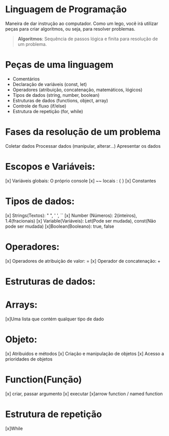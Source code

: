 # Linguagem de Programação

Maneira de dar instrução ao computador.
Como um lego, você irá utilizar peças para criar algoritmos, ou seja, para resolver problemas.
 > **Algoritmos**: Sequência de passos lógica e finita para resolução de um problema.

# Peças de uma linguagem

 - Comentários
 - Declaração de variáveis (const, let)
 - Operadores (atribuição, concatenação, matemáticos, lógicos)
 - Tipos de dados (string, number, boolean)
 - Estruturas de dados (functions, object, array)
 - Controle de fluxo (if/else)
 - Estrutura de repetição (for, while)

# Fases da resolução de um problema

 Coletar dados
 Processar dados (manipular, alterar...)
 Apresentar os dados

# Escopos e Variáveis:

 [x] Variáveis globais: O próprio console
 [x] ~~ locais : { }
 [x] Constantes

# Tipos de dados:

   [x] Strings(Textos): " ", ' ', `` 
   [x] Number (Números): 2(inteiros), 1.4(fracionais)
   [x] Variable(Variáveis): Let(Pode ser mudada), const(Não pode ser mudada)
   [x]Boolean(Booleano): true, false

# Operadores:

 [x] Operadores de atribuição de valor: =
 [x] Operador de concatenação: +

# Estruturas de dados:

  # Arrays:
   [x]Uma lista que contém qualquer tipo de dado

  # Objeto:
   [x] Atribuidos e métodos
   [x] Criação e manipulação de objetos
   [x] Acesso a prioridades de objetos

# Function(Função)

   [x] criar, passar argumento
   [x] executar
   [x]arrow function / named function  

# Estrutura de repetição

  [x]While
